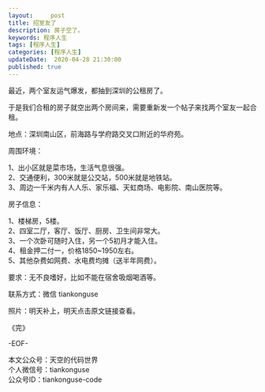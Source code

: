 ```yaml
---   
layout:     post  
title: 招室友了  
description: 房子空了。  
keywords: 程序人生  
tags: [程序人生]    
categories: [程序人生]  
updateDate:  2020-04-28 21:30:00  
published: true  
---  
```



最近，两个室友运气爆发，都抽到深圳的公租房了。  


于是我们合租的房子就空出两个房间来，需要重新发一个帖子来找两个室友一起合租。  


地点：深圳南山区，前海路与学府路交叉口附近的华府苑。  


周围环境：  


1、出小区就是菜市场，生活气息很强。  
2、交通便利，300米就是公交站，500米就是地铁站。  
3、周边一千米内有人人乐、家乐福、天虹商场、电影院、南山医院等。  


房子信息：  


1、楼梯房，5楼。  
2、四室二厅，客厅、饭厅、厨房、卫生间非常大。  
3、一个次卧可随时入住，另一个5初月才能入住。  
4、租金押二付一，价格1850~1950左右。  
5、其他杂费如网费、水电费均摊（送半年网费）。  


要求：无不良嗜好，比如不能在宿舍吸烟喝酒等。  


联系方式：微信 tiankonguse  


照片：明天补上，明天点击原文链接查看。  



《完》


-EOF-  



本文公众号：天空的代码世界  
个人微信号：tiankonguse  
公众号ID：tiankonguse-code  
  

